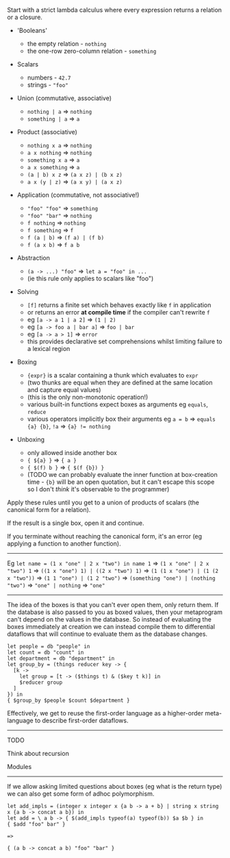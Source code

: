 Start with a strict lambda calculus where every expression returns a relation or a closure.

* 'Booleans'
  * the empty relation - `nothing`
  * the one-row zero-column relation - `something`

* Scalars
  * numbers - `42.7`
  * strings - `"foo"`

* Union (commutative, associative)
  * `nothing | a` => `nothing`
  * `something | a` => `a`

* Product (associative)
  * `nothing x a` => `nothing`
  * `a x nothing` => `nothing`
  * `something x a` => `a`
  * `a x something` => `a`
  * `(a | b) x z` => `(a x z) | (b x z)`
  * `a x (y | z)` => `(a x y) | (a x z)`

* Application (commutative, not associative!)
  * `"foo" "foo"` => `something`
  * `"foo" "bar"` => `nothing`
  * `f nothing` => `nothing`
  * `f something` => `f`
  * `f (a | b)` => `(f a) | (f b)`
  * `f (a x b)` => `f a b`

* Abstraction
  * `(a -> ...) "foo"` => `let a = "foo" in ...`
  * (ie this rule only applies to scalars like "foo")

* Solving
  * `[f]` returns a finite set which behaves exactly like `f` in application
  * or returns an error __at compile time__ if the compiler can't rewrite `f`
  * eg `[a -> a 1 | a 2]` => `(1 | 2)`
  * eg `[a -> foo a | bar a]` => `foo | bar`
  * eg `[a -> a > 1]` => `error`
  * this provides declarative set comprehensions whilst limiting failure to a lexical region

* Boxing
  * `{expr}` is a scalar containing a thunk which evaluates to `expr`
  * (two thunks are equal when they are defined at the same location and capture equal values)
  * (this is the only non-monotonic operation!)
  * various built-in functions expect boxes as arguments eg `equals`, `reduce`
  * various operators implicitly box their arguments eg `a = b` => `equals {a} {b}`, `!a` => `{a} != nothing`

* Unboxing
  * only allowed inside another box
  * `{ ${a} }` => `{ a }`
  * `{ $(f) b }` => `{ $(f {b}) }`
  * (TODO we can probably evaluate the inner function at box-creation time - `{b}` will be an open quotation, but it can't escape this scope so I don't _think_ it's observable to the programmer)

Apply these rules until you get to a union of products of scalars (the canonical form for a relation).

If the result is a single box, open it and continue.

If you terminate without reaching the canonical form, it's an error (eg applying a function to another function).

---

Eg `let name = (1 x "one" | 2 x "two") in name 1`
=> `(1 x "one" | 2 x "two") 1`
=> `((1 x "one") 1) | ((2 x "two") 1)`
=> `(1 (1 x "one") | (1 (2 x "two"))`
=> `(1 1 "one") | (1 2 "two")`
=> `(something "one") | (nothing "two")`
=> `"one" | nothing`
=> `"one"`

---

The idea of the boxes is that you can't ever open them, only return them. If the database is also passed to you as boxed values, then your metaprogram can't depend on the values in the database. So instead of evaluating the boxes immediately at creation we can instead compile them to differential dataflows that will continue to evaluate them as the database changes.

```
let people = db "people" in
let count = db "count" in
let department = db "department" in
let group_by = (things reducer key -> {
  [k ->
    let group = [t -> ($things t) & ($key t k)] in
    $reducer group
  ]
}) in
{ $group_by $people $count $department }
```

Effectively, we get to reuse the first-order language as a higher-order meta-language to describe first-order dataflows.

---

TODO

Think about recursion

Modules

---

If we allow asking limited questions about boxes (eg what is the return type) we can also get some form of adhoc polymorphism.

```
let add_impls = (integer x integer x {a b -> a + b} | string x string x {a b -> concat a b}) in
let add = \ a b -> { $(add_impls typeof(a) typeof(b)) $a $b } in
{ $add "foo" bar" }

=>

{ (a b -> concat a b) "foo" "bar" }
```
